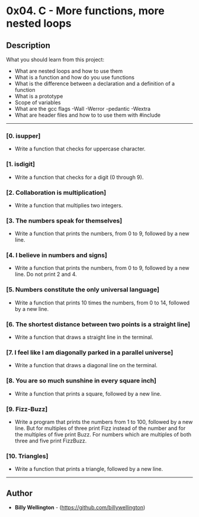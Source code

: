 # 0x04. C - More functions, more nested loops

## Description
What you should learn from this project:

* What are nested loops and how to use them
* What is a function and how do you use functions 
* What is the difference between a declaration and a definition of a function
* What is a prototype
* Scope of variables
* What are the gcc flags -Wall -Werror -pedantic -Wextra
* What are header files and how to to use them with #include

---

### [0. isupper]
* Write a function that checks for uppercase character.

### [1. isdigit]
* Write a function that checks for a digit (0 through 9).

### [2. Collaboration is multiplication]
* Write a function that multiplies two integers.

### [3. The numbers speak for themselves]
* Write a function that prints the numbers, from 0 to 9, followed by a new line.

### [4. I believe in numbers and signs]
* Write a function that prints the numbers, from 0 to 9, followed by a new line. Do not print 2 and 4.

### [5. Numbers constitute the only universal language]
* Write a function that prints 10 times the numbers, from 0 to 14, followed by a new line.

### [6. The shortest distance between two points is a straight line]
* Write a function that draws a straight line in the terminal.

### [7. I feel like I am diagonally parked in a parallel universe]
* Write a function that draws a diagonal line on the terminal.

### [8. You are so much sunshine in every square inch]
* Write a function that prints a square, followed by a new line.

### [9. Fizz-Buzz]
* Write a program that prints the numbers from 1 to 100, followed by a new line. But for multiples of three print Fizz instead of the number and for the multiples of five print Buzz. For numbers which are multiples of both three and five print FizzBuzz.

### [10. Triangles]
* Write a function that prints a triangle, followed by a new line.

---

## Author
* **Billy Wellington** - (https://github.com/billywellington)
